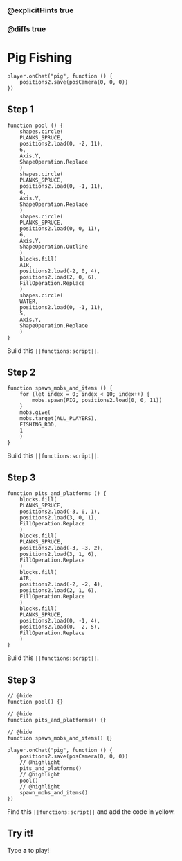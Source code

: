 ### @explicitHints true

### @diffs true

# Pig Fishing



```template
player.onChat("pig", function () {
    positions2.save(posCamera(0, 0, 0))
})

```

## Step 1

```blocks
function pool () {
    shapes.circle(
    PLANKS_SPRUCE,
    positions2.load(0, -2, 11),
    6,
    Axis.Y,
    ShapeOperation.Replace
    )
    shapes.circle(
    PLANKS_SPRUCE,
    positions2.load(0, -1, 11),
    6,
    Axis.Y,
    ShapeOperation.Replace
    )
    shapes.circle(
    PLANKS_SPRUCE,
    positions2.load(0, 0, 11),
    6,
    Axis.Y,
    ShapeOperation.Outline
    )
    blocks.fill(
    AIR,
    positions2.load(-2, 0, 4),
    positions2.load(2, 0, 6),
    FillOperation.Replace
    )
    shapes.circle(
    WATER,
    positions2.load(0, -1, 11),
    5,
    Axis.Y,
    ShapeOperation.Replace
    )
}
```

Build this ``||functions:script||``.

## Step 2

```blocks
function spawn_mobs_and_items () {
    for (let index = 0; index < 10; index++) {
        mobs.spawn(PIG, positions2.load(0, 0, 11))
    }
    mobs.give(
    mobs.target(ALL_PLAYERS),
    FISHING_ROD,
    1
    )
}
```

Build this ``||functions:script||``.

## Step 3

```blocks
function pits_and_platforms () {
    blocks.fill(
    PLANKS_SPRUCE,
    positions2.load(-3, 0, 1),
    positions2.load(3, 0, 1),
    FillOperation.Replace
    )
    blocks.fill(
    PLANKS_SPRUCE,
    positions2.load(-3, -3, 2),
    positions2.load(3, 1, 6),
    FillOperation.Replace
    )
    blocks.fill(
    AIR,
    positions2.load(-2, -2, 4),
    positions2.load(2, 1, 6),
    FillOperation.Replace
    )
    blocks.fill(
    PLANKS_SPRUCE,
    positions2.load(0, -1, 4),
    positions2.load(0, -2, 5),
    FillOperation.Replace
    )
}
```

Build this ``||functions:script||``.


## Step 3

```blocks
// @hide
function pool() {}

// @hide
function pits_and_platforms() {}

// @hide
function spawn_mobs_and_items() {}

player.onChat("pig", function () {
    positions2.save(posCamera(0, 0, 0))
    // @highlight
    pits_and_platforms()
    // @highlight
    pool()
    // @highlight
    spawn_mobs_and_items()
})
```

Find this ``||functions:script||`` and add the code in yellow.

## Try it!

Type **a** to play!